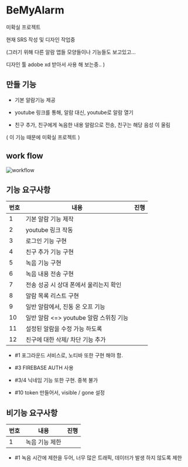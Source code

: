 # BeMyAlarm

미확실 프로젝트 

현재 SRS 작성 및 디자인 작업중 

(그러기 위해 다른 알람 앱들 모양들이나 기능들도 보고있고...

디자인 툴 adobe xd 받아서 사용 해 보는중.. )



## 만들 기능

- 기본 알람기능 제공

- youtube 링크를 통해, 알람 대신, youtube로 알람 열기  

- 친구 추가, 친구에게 녹음한 내용 알람으로 전송, 친구는 해당 음성 이 울림 

( 이 기능 때문에 미확실 프로젝트 ) 


## work flow
![workflow](https://user-images.githubusercontent.com/36880919/81048236-e9924e00-8ef6-11ea-8b8e-d13355b274e3.png)





## 기능 요구사항 

|번호|내용|진행|
|-|-----|--|
|1| 기본 알람 기능 제작||
|2| youtube 링크 작동 ||
|3| 로그인 기능 구현 ||
|4| 친구 추가 기능 구현 ||
|5| 녹음 기능 구현 ||
|6| 녹음 내용 전송 구현 ||
|7| 전송 성공 시 상대 폰에서 울리는지 확인||
|8| 알람 목록 리스트 구현 ||
|9| 일반 알람에서, 진동 온 오프 기능 ||
|10| 일반 알람 <=> youtube 알람 스위칭 기능 ||
|11| 설정된 알람을 수정 가능 하도록 ||
|12| 친구에 대한 삭제/ 차단 기능 추가 ||


- #1 포그라운드 서비스로, 노티바 또한 구현 해야 함. 

- #3 FIREBASE AUTH 사용

- #3/4 닉네임 기능 또한 구현. 중복 불가 

- #10 token 만들어서, visible / gone 설정


## 비기능 요구사항 
|번호|내용|진행|
|-|-----|--|
|1|녹음 기능 제한 ||


- #1 녹음 시간에 제한을 두어, 너무 많은 트래픽, 데이터가 발생 하지 않도록 제한

